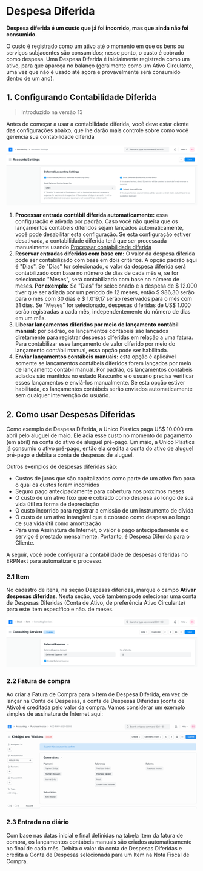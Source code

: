 # Despesa Diferida


**Despesa diferida é um custo que já foi incorrido, mas que ainda não foi consumido.**


O custo é registrado como um ativo até o momento em que os bens ou serviços subjacentes são consumidos; nesse ponto, o custo é cobrado como despesa. Uma Despesa Diferida é inicialmente registrada como um ativo, para que apareça no balanço (geralmente como um Ativo Circulante, uma vez que não é usado até agora e provavelmente será consumido dentro de um ano).


## 1. Configurando Contabilidade Diferida



> 
> Introduzido na versão 13
> 
> 
> 


Antes de começar a usar a contabilidade diferida, você deve estar ciente das configurações abaixo, que lhe darão mais controle sobre como você gerencia sua contabilidade diferida


![Deferred Accounting Settings](/files/deferred-accounting-settings.png)


1. **Processar entrada contábil diferida automaticamente:** essa configuração é ativada por padrão. Caso você não queira que os lançamentos contábeis diferidos sejam lançados automaticamente, você pode desabilitar esta configuração. Se esta configuração estiver desativada, a contabilidade diferida terá que ser processada manualmente usando [Processar contabilidade diferida](/docs/pt/accounts/process-deferred-accounting)
2. **Reservar entradas diferidas com base em:** O valor da despesa diferida pode ser contabilizado com base em dois critérios. A opção padrão aqui é "Dias". Se "Dias" for selecionado, o valor da despesa diferida será contabilizado com base no número de dias de cada mês e, se for selecionado "Meses", será contabilizado com base no número de meses. **Por exemplo:** Se "Dias" for selecionado e a despesa de $ 12.000 tiver que ser adiada por um período de 12 meses, então $ 986,30 serão para o mês com 30 dias e $ 1.019,17 serão reservados para o mês com 31 dias. Se "Meses" for selecionado, despesas diferidas de US$ 1.000 serão registradas a cada mês, independentemente do número de dias em um mês.
3. **Liberar lançamentos diferidos por meio de lançamento contábil manual:** por padrão, os lançamentos contábeis são lançados diretamente para registrar despesas diferidas em relação a uma fatura. Para contabilizar esse lançamento de valor diferido por meio do lançamento contábil manual, essa opção pode ser habilitada.
4. **Enviar lançamentos contábeis manuais:** esta opção é aplicável somente se lançamentos contábeis diferidos forem lançados por meio de lançamento contábil manual. Por padrão, os lançamentos contábeis adiados são mantidos no estado Rascunho e o usuário precisa verificar esses lançamentos e enviá-los manualmente. Se esta opção estiver habilitada, os lançamentos contábeis serão enviados automaticamente sem qualquer intervenção do usuário.


## 2. Como usar Despesas Diferidas


Como exemplo de Despesa Diferida, a Unico Plastics paga US$ 10.000 em abril pelo aluguel de maio. Ele adia esse custo no momento do pagamento (em abril) na conta do ativo de aluguel pré-pago. Em maio, a Unico Plastics já consumiu o ativo pré-pago, então ela credita a conta do ativo de aluguel pré-pago e debita a conta de despesas de aluguel.


Outros exemplos de despesas diferidas são:


* Custos de juros que são capitalizados como parte de um ativo fixo para o qual os custos foram incorridos
* Seguro pago antecipadamente para cobertura nos próximos meses
* O custo de um ativo fixo que é cobrado como despesa ao longo de sua vida útil na forma de depreciação
* O custo incorrido para registrar a emissão de um instrumento de dívida
* O custo de um ativo intangível que é cobrado como despesa ao longo de sua vida útil como amortização
* Para uma Assinatura de Internet, o valor é pago antecipadamente e o serviço é prestado mensalmente. Portanto, é Despesa Diferida para o Cliente.


A seguir, você pode configurar a contabilidade de despesas diferidas no ERPNext para automatizar o processo.


### 2.1 Item


No cadastro de itens, na seção Despesas diferidas, marque o campo **Ativar despesas diferidas**. Nesta seção, você também pode selecionar uma conta de Despesas Diferidas (Conta de Ativo, de preferência Ativo Circulante) para este item específico e não. de meses.


![Item com despesa diferida](/files/deferred-item-expense.png)


### 2.2 Fatura de compra


Ao criar a Fatura de Compra para o Item de Despesa Diferida, em vez de lançar na Conta de Despesas, a conta de Despesas Diferidas (conta de Ativo) é creditada pelo valor da compra. Vamos considerar um exemplo simples de assinatura de Internet aqui:


![Fatura com despesas diferidas](/files/deferred-purchase-invoice.gif)


### 2.3 Entrada no diário


Com base nas datas inicial e final definidas na tabela Item da fatura de compra, os lançamentos contábeis manuais são criados automaticamente no final de cada mês. Debita o valor da conta de Despesas Diferidas e credita a Conta de Despesas selecionada para um Item na Nota Fiscal de Compra.

